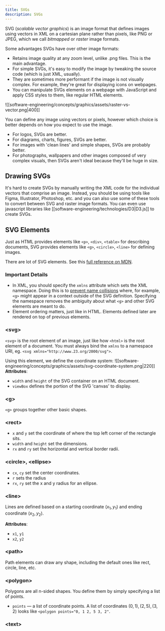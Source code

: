```yaml
---
title: SVGs
description: SVGs
---
```


SVG (*scalable vector graphics*) is an image format that defines images using vectors in XML on a cartesian plane rather than pixels, like PNG or JPEG, which we call *bitmapped* or *raster* image formats.

Some advantages SVGs have over other image formats:
- Retains image quality at any zoom level, unlike .png files. This is the main advantage.
- For simple SVGs, it's easy to modify the image by tweaking the source code (which is just XML, usually).
- They are sometimes more performant if the image is not visually complex. For example, they're great for displaying icons on webpages.
- You can manipulate SVGs elements on a webpage with JavaScript and apply CSS styles to them, like regular HTML elements.

![[software-engineering/concepts/graphics/assets/raster-vs-vector.png|400]]

You can define any image using vectors or pixels, however which choice is better depends on how you expect to use the image. 
- For logos, SVGs are better.
- For diagrams, charts, figures, SVGs are better.
- For images with 'clean lines' and simple shapes, SVGs are probably better.
- For photographs, wallpapers and other images composed of very complex visuals, then SVGs aren't ideal because they'll be huge in size. 

## Drawing SVGs
It's hard to create SVGs by manually writing the XML code for the individual vectors that comprise an image. Instead, you should be using tools like Figma, Illustrator, Photoshop, etc. and you can also use some of these tools to convert between SVG and raster image formats. You can even use javascript libraries like [[software-engineering/technologies/D3|D3.js]] to create SVGs.

## SVG Elements
Just as HTML provides elements like `<p>`, `<div>`, `<table>` for describing documents, SVG provides elements like `<g>`, `<circle>`, `<line>` for defining images.

There are lot of SVG elements. See this [full reference on MDN](https://developer.mozilla.org/en-US/docs/Web/SVG/Element).

### Important Details
- In XML, you should specify the `xmlns` attribute which sets the XML namespace. Doing this is to [prevent name collisions](https://stackoverflow.com/questions/1181888/what-does-xmlns-in-xml-mean) where, for example, `<g>` might appear in a context outside of the SVG definition. Specifying the namespace removes the ambiguity about what `<g>` and other SVG elements are meant to do.
- Element ordering matters, just like in HTML. Elements defined later are rendered on top of previous elements.

### \<svg\>
`<svg>` is the root element of an image, just like how `<html>` is the root element of a document. You must always bind the `xmlns` to a namespace URI, eg. `<svg xmlns="http://www.23.org/2000/svg">`.

Using this element, we define the coordinate system:
![[software-engineering/concepts/graphics/assets/svg-coordinate-system.png|220]]
**Attributes**:
- `width` and `height` of the SVG container on an HTML document.
- `viewBox` defines the portion of the SVG 'canvas' to display.

### \<g\>
`<g>` groups together other basic shapes.

### \<rect\>
- `x` and `y` set the coordinate of where the top left corner of the rectangle sits.
- `width` and `height` set the dimensions.
- `rx` and `ry` set the horizontal and vertical border radii.

### \<circle\>, \<ellipse\>
- `cx`, `cy` set the center coordinates.
- `r` sets the radius
- `rx`, `ry` set the x and y radius for an ellipse.

### \<line\>
Lines are defined based on a starting coordinate $(x_{1}, y_1)$ and ending coordinate $(x_{2},y_2)$.

**Attributes**:
- `x1`, `y1`
- `x2`, `y2`

### \<path\>
Path elements can draw any shape, including the default ones like rect, circle, line, etc.

### \<polygon\>
Polygons are all n-sided shapes. You define them by simply specifying a list of points.
- `points` — a list of coordinate points. A list of coordinates $(0, 1), (2, 5), (3, 2)$ looks like `<polygon points="0, 1 2, 5 3, 2"`.

### \<text\>

